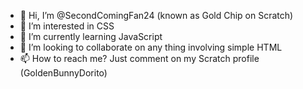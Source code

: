 - 👋 Hi, I’m @SecondComingFan24 (known as Gold Chip on Scratch)
- 👀 I’m interested in CSS
- 🌱 I’m currently learning JavaScript
- 💞️ I’m looking to collaborate on any thing involving simple HTML
- 📫 How to reach me? Just comment on my Scratch profile (GoldenBunnyDorito)

<!---
SecondComingFan24/SecondComingFan24 is a ✨ special ✨ repository because its `README.md` (this file) appears on your GitHub profile.
You can click the Preview link to take a look at your changes.
--->

